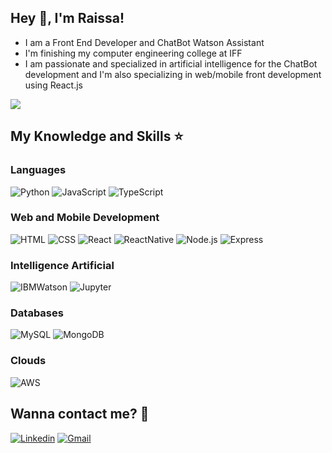 ## Hey 👋, I'm Raissa!

- I am a Front End Developer and ChatBot Watson Assistant
- I'm finishing my computer engineering college at IFF
- I am passionate and specialized in artificial intelligence for the ChatBot development and I'm also specializing in web/mobile front development using React.js

<img src = "https://github-readme-stats.vercel.app/api/top-langs/?username=raissaCB&layout=compact">

## My Knowledge and Skills ⭐

### Languages
![Python](https://img.shields.io/badge/Python-14354C?style=for-the-badge&logo=python&logoColor=white&style=plastic)
![JavaScript](https://img.shields.io/badge/JavaScript-F7DF1E?style=for-the-badge&logo=javascript&logoColor=black&style=plastic)
![TypeScript](https://img.shields.io/badge/TypeScript-007ACC?style=for-the-badge&logo=typescript&logoColor=white&style=plastic)


### Web and Mobile Development
![HTML](https://img.shields.io/badge/HTML-239120?style=for-the-badge&logo=html5&logoColor=white&style=plastic)
![CSS](https://img.shields.io/badge/CSS-239120?&style=for-the-badge&logo=css3&logoColor=white&style=plastic)
![React](https://img.shields.io/badge/React-20232A?style=for-the-badge&logo=react&logoColor=61DAFB&style=plastic)
![ReactNative](https://img.shields.io/badge/React_Native-20232A?style=for-the-badge&logo=react&logoColor=61DAFB&style=plastic)
![Node.js](https://img.shields.io/badge/Node.js-43853D?style=for-the-badge&logo=node.js&logoColor=white&style=plastic)
![Express](https://img.shields.io/badge/Express.js-404D59?style=for-the-badge&style=plastic)

### Intelligence Artificial
![IBMWatson](https://img.shields.io/badge/IBM%20Watson-02569B?style=for-the-badge&logo=ibm&logoColor=white&style=plastic)
![Jupyter](https://img.shields.io/badge/-Jupyter%20Notebook-000?style=for-the-badge&logo=jupyter&style=plastic)

### Databases
![MySQL](https://img.shields.io/badge/MySQL-00000F?style=for-the-badge&logo=mysql&logoColor=white&style=plastic)
![MongoDB](https://img.shields.io/badge/MongoDB-4EA94B?style=for-the-badge&logo=mongodb&logoColor=white&style=plastic)


### Clouds
![AWS](https://img.shields.io/badge/Amazon_AWS-232F3E?style=for-the-badge&logo=amazon-aws&logoColor=white&style=plastic)

## Wanna contact me? 🤝
[![Linkedin](https://img.shields.io/badge/-LinkedIn-blue?style=flat&logo=Linkedin&logoColor=white)](https://br.linkedin.com/in/raissa-cordeiro-1a44121a7)
[![Gmail](https://img.shields.io/badge/-Gmail-c14438?style=flat&logo=Gmail&logoColor=white)](mailto:raissacordeirosb@gmail.com)
